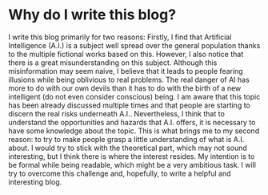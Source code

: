 <!--
.. title: Introduction
.. slug: introduction
.. date: 2020-06-29 23:47:32 UTC+02:00
.. tags: 
.. category: 
.. link: 
.. description: 
.. type: text
-->

# Why do I write this blog?

I write this blog primarily for two reasons:
Firstly, I find that Artificial Intelligence (A.I.) is a subject well spread over the general population thanks to the multiple fictional works based on this. However, I also notice that there is a great misunderstanding on this subject. Although this misinformation may seem naive, I believe that it leads to people fearing illusions while being oblivious to real problems. The real danger of AI has more to do with our own devils than it has to do with the birth of a new intelligent (do not even consider conscious) being. I am aware that this topic has been already discussed multiple times and that people are starting to discern the real risks underneath A.I.. Nevertheless, I think that to understand the opportunities and hazards that A.I. offers, it is necessary to have some knowledge about the topic.
This is what brings me to my second reason: to try to make people grasp a little understanding of what is A.I. about. I would try to stick with the theoretical part, which may not sound interesting, but I think there is where the interest resides. My intention is to be formal while being readable, which might be a very ambitious task. I will try to overcome this challenge and, hopefully, to write a helpful and interesting blog.


